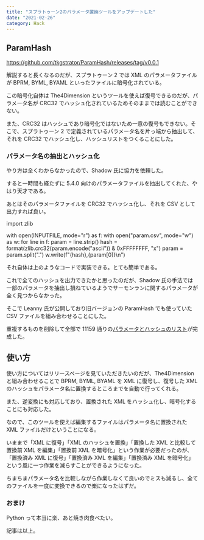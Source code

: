 ```yaml
---
title: "スプラトゥーン2のパラメータ置換ツールをアップデートした"
date: "2021-02-26"
category: Hack
---
```


## ParamHash

https://github.com/tkgstrator/ParamHash/releases/tag/v0.0.1

解説すると長くなるのだが、スプラトゥーン 2 では XML のパラメータファイルが BPRM, BYML, BYAML といったファイルに暗号化されている。

この暗号化自体は The4Dimension というツールを使えば復号できるのだが、パラメータ名が CRC32 でハッシュ化されているためそのままでは読むことができない。

また、CRC32 はハッシュであり暗号化ではないため一意の復号もできない。そこで、スプラトゥーン 2 で定義されているパラメータ名を片っ端から抽出して、それを CRC32 でハッシュ化し、ハッシュリストをつくることにした。

### パラメータ名の抽出とハッシュ化

やり方は全くわからなかったので、Shadow 氏に協力を依頼した。

すると一時間も経たずに 5.4.0 向けのパラメータファイルを抽出してくれた、やはり天才である。

あとはそのパラメータファイルを CRC32 でハッシュ化し、それを CSV として出力すれば良い。

import zlib

with open(INPUTFILE, mode="r") as f:
with open("param.csv", mode="w") as w:
for line in f:
param = line.strip()
hash = format(zlib.crc32(param.encode("ascii")) & 0xFFFFFFFF, "x")
param = param.split(".")
w.write(f"{hash},{param\[0\]}\\n")

それ自体は上のようなコードで実装できる。とても簡単である。

これで全てのハッシュを出力できたかと思ったのだが、Shadow 氏の手法では一部のパラメータを抽出し損ねているようでサーモンランに関するパラメータが全く見つからなかった。

そこで Leanny 氏が公開しており旧バージョンの ParamHash でも使っていた CSV ファイルを組み合わせることにした。

重複するものを削除して全部で 11159 通りの[パラメータとハッシュのリスト](https://github.com/tkgstrator/ParamHash/blob/python/param.csv)が完成した。

## 使い方

使い方についてはリリースページを見ていただきたいのだが、The4Dimension と組み合わせることで BPRM, BYML, BYAML を XML に復号し、復号した XML のハッシュをパラメータ名に置換するところまでを自動で行ってくれる。

また、逆変換にも対応しており、置換された XML をハッシュ化し、暗号化することにも対応した。

なので、このツールを使えば編集するファイルはパラメータ名に置換された XML ファイルだけということになる。

いままで「XML に復号」「XML のハッシュを置換」「置換した XML と比較して置換前 XML を編集」「置換前 XML を暗号化」という作業が必要だったのが、「置換済み XML に復号」「置換済み XML を編集」「置換済み XML を暗号化」という風に一つ作業を減らすことができるようになった。

ちまちまパラメータ名を比較しながら作業しなくて良いのでミスも減るし、全てのファイルを一度に変換できるので楽になったはずだ。

### おまけ

Python って本当に楽、あと焼き肉食べたい。

記事は以上。
